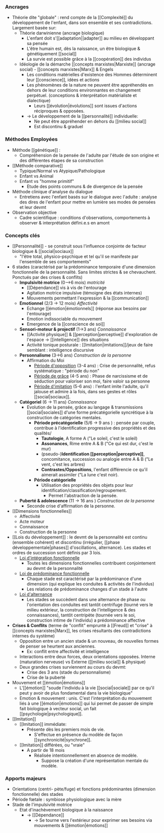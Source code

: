 ### Ancrages

- Théorie dite "globale" : rend compte de la [[Complexité]] du développement de l'enfant, dans son ensemble et ses contradictions. Largement basée sur:
	- Théorie darwinienne (ancrage biologique)
		- L'enfant doit s'[[adaptation||adapter]] au milieu en développant sa pensée 
		- L'être humain est, dès la naissance, un être biologique & génétiquement [[social]]
		- La survie est possible grâce à la [[coopération]] des individus
	- Idéologie de la démarche [[concepts marxistes|Marxiste]] (ancrage social) - [[concepts marxistes|Marx]] & Engels 
		- Les conditions matérielles d'existence des Hommes déterminent leur [[conscience]], idées et actions 
		- Les phénomènes de la nature ne peuvent être appréhendés en dehors de leur conditions environnantes en changement perpétuel. (conceptions & interprétation matérialiste et dialectique)
			- Leurs [[évolution|évolutions]] sont issues d'actions réciproques & opposées.
		- -> Le développement de la [[personnalité]] individuelle:
			- Ne peut être appréhender en dehors du [[milieu social]]
			- Est discontinu & graduel

### Méthodes Employées 

- Méthode [[génétique]] :
	- Compréhension de la pensée de l'adulte par l'étude de son origine et des différentes étapes de sa construction
- [[Méthode comparative]]
	- Typique/Normal vs  Atypique/Pathologique 
	- Enfant vs Animal
	- Enfant vs "homme primitif" 
		- Etude des points communs & de divergence de la pensée 
- Méthode clinique d'analyse du dialogue 
	- Entretiens avec l'enfant basés sur le dialogue avec l'adulte : analyse des dires de l'enfant pour mettre en lumière ses modes de pensées et leur devmt 
- Observation objective 
	- Cadre scientifique : conditions d'observations, comportements à observer & interprétation défini.e.s en amont 

### Concepts clés

- [[Personnalité]] - se construit sous l'influence conjointe de facteur biologique & [[social|sociaux]]
	- "l'être total, physico-psychique et tel qu'il se manifeste par l'ensemble de ses comportements"
- 6 stades (caractérisé par la prédominance temporaire d'une dimension fonctionnelle de la personnalité. Sans limites strictes & se chevauchent. Ponctués par des crises & conflits)
	- **Impulsivité motrice** (0-->6 mois) *motricité*
		- [[Dépendance]] vis à vis de l'entourage
		- Agitation motrice impulsive (témoigne des états internes)
		- Mouvements permettant l'expression & la [[communication]]
	- **Emotionnel** (2/3 -> 12 mois) *Affectivité*
		- Echange [[émotion|émotionnels]] (réponse aux besoins par l'entourage)
		- Emotion indissociable du mouvement 
		- Emergence de la [[conscience de soi]]
	- **Sensori-moteur & projectif** (1->3 ans) *Connaissance*
		- [[Activité physique]] & [[perception|perceptive]] d'exploration de l'espace -> [[intelligence]] des situations
		- Activité tonique posturale : [[Imitation|imitations]]/jeux de faire semblant : intelligence discursive 
	- **Personnalisme** (3->6 ans) *Construction de la personne*
		- Affirmation du Moi 
			- <u>Période d'opposition</u> (3-4 ans) : Crise de personnalité, refus systématique : "période du non"
			- <u>Période de grâce</u> (4-5 ans) : Phase de narcissisme et de séduction pour valoriser son moi, faire valoir sa personne 
			- <u>Période d'imitation</u> (5-6 ans) : l'enfant imite l'adulte, qu'il jalouse et admire à la fois, dans ses gestes et rôles [[social|sociaux]]. 
	- **Catégoriel** (6 -> 11 ans) *Connaissance*
		- Evolution de la pensée, grâce au langage & transmissions [[social|sociales]] d'une forme précatégorielle syncrétique à la construction de catégories mentales.
			- **Période précatégorielle** (5/6 -> 9 ans ) : pensée par couple, contribue à l'identification progressive des propriétés et des qualités/
				- **Tautologie**, A forme A ("Le soleil, c'est le soleil)
				- **Assonances**, Rime entre A & B ("Ce qui est dur, c'est le mur)
				- (pseudo-)**Identification [[perception|perceptive]]**, concomitance, succession ou analogie entre A & B ("Le vent, c'est les arbres)
				- **Contrastes/Oppositions**, l'enfant différencie ce qu'il aimerait assimiler ("La lune c'est noir).
			- **Période catégorielle**
				- Utilisation des propriétés des objets pour leur identification/classification/regroupement.
					- Permet l'abstraction de la pensée. 
	- **Puberté & adolescence** (11 -> 16 ans ) *Construction de la personne*
		- Seconde crise d'affirmation de la personne. 
- [[Dimensions fonctionnelles]]
	- Affectivité
	- Acte moteur
	- Connaissance
	- Construction de la personne
- [[Lois du développement]] : le devmt de la personnalité est continu (ensemble cohérent) et discontinu (irrégulier, [[phase développementale|phases]] d'oscillations, alternance). Les stades et ordres de succession sont définis par 3 lois.
	- <u>Loi d'intégration fonctionnelle</u>
		- Toutes les dimensions fonctionnelles contribuent conjointement au devmt de la personnalité
	- <u>Loi de prédominance fonctionnelle</u> 
		- Chaque stade est caractérisé par la prédominance d'une dimension (qui explique les conduites & activités de l'individus)
		- Les relations de prédominance changes d'un stade à l'autre
	- <u>Loi d'alternance</u>
		- Les stades se succèdent dans une alternance de phase ou l'orientation des conduites est tantôt centrifuge (tourné vers le milieu extérieur, la construction de l'intelligence & des connaissances), tantôt centripète (tournée vers le soi, construction intime de l'individu) a prédominance affective
- **Crises & Conflits** (terme de "conflit" emprunté à [[Freud]] et "crise" à [[concepts marxistes|Marx]], les crises résultants des contradictions internes du système)
	- Opposition entre un ancien stade & un nouveau, de nouvelles formes de penser se heurtent aux anciennes.
		- Ex: conflit entre affectivité et intelligence 
	- Interactions entre deux forces, deux orientations opposées. Interne (maturation nerveuse) vs Externe ([[milieu social]] & physique)
	- Deux grandes crises surviennent au cours du devmt:
		- Crise des 3 ans (stade du personnalisme)
		- Crise de la puberté 
- Mouvement et [[émotion|émotions]]
	-  L'[[émotion]] "soude l'individu à la vie [[social|sociale]] par ce qu'il peut y avoir de plus fondamental dans la vie biologique"
	- Emotion & mouvement : unis. C'est l'interprétation du mouvement liés à une [[émotion|émotions]] qui lui permet de passer de simple fait biologique à vecteur social, un fait [[psychologie|psychologique]].
- [[Imitation]]
	- [[Imitation]] immédiate:
		- Présente dès les premiers mois de vie.
			- S'effectue en présence du modèle de façon [[synchronicité|synchrone]]. 
	- [[Imitation]] différées, ou "vraie"
		- A partir de 18 mois
			- Réalisée intentionnellement en absence de modèle. 
				- Suppose la création d'une représentation mentale du modèle. 

### Apports majeurs 

- Orientations (centri- pète/fuge) et fonctions prédominantes (dimension fonctionnelle) des stades
- Période fœtale : symbiose physiologique avec la mère
- Stade de l'impulsivité motrice
	- Etat d'inachèvement biologique à la naissance 
		- -> [[Dépendance]] 
			- -> Se tourne vers l'extérieur pour exprimer ses besoins via mouvements & [[émotion|émotions]]
